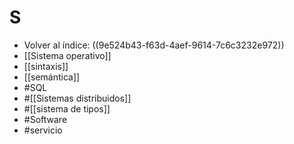 # S

- Volver al índice: ((9e524b43-f63d-4aef-9614-7c6c3232e972))
- [[Sistema operativo]]
- [[sintaxis]]
- [[semántica]]
- #SQL
- #[[Sistemas distribuidos]]
- #[[sistema de tipos]]
- #Software
- #servicio
